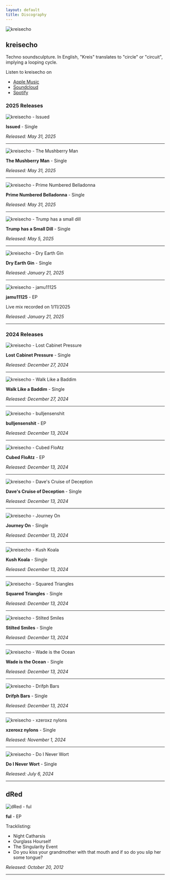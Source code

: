 ```yaml
---
layout: default
title: Discography
---
```


![kreisecho](/img/kreisecho.jpg)

## kreisecho
Techno soundsculpture. In English, "Kreis" translates to "circle" or "circuit", implying a looping cycle.

Listen to kreisecho on
- [Apple Music](https://music.apple.com/us/artist/kreisecho/1755990107)
- [Soundcloud](https://soundcloud.com/kreisecho)
- [Spotify](https://open.spotify.com/artist/521sIlP7LResAGGPQttALp)

### 2025 Releases

![kreisecho - Issued](/img/albums/kreisecho_issued.jpg)

**Issued** - Single

*Released: May 31, 2025*

---


![kreisecho - The Mushberry Man](/img/albums/kreisecho_the-mushberry-man.jpg)

**The Mushberry Man** - Single

*Released: May 31, 2025*

---

![kreisecho - Prime Numbered Belladonna](/img/albums/kreisecho_prime-numbered-belladonna.jpg)

**Prime Numbered Belladonna** - Single

*Released: May 31, 2025*

---

![kreisecho - Trump has a small dill](/img/albums/kreisecho_trump-has-a-small-dill.jpg)

**Trump has a Small Dill** - Single

*Released: May 5, 2025*

---

![kreisecho - Dry Earth Gin](/img/albums/kreisecho_dry-earth-gin.jpg)

**Dry Earth Gin** - Single

*Released: January 21, 2025*

---

![kreisecho - jamu11125](/img/albums/kreisecho_jamu11125.jpg)

**jamu11125** - EP

Live mix recorded on 1/11/2025

*Released: January 21, 2025*

---

### 2024 Releases

![kreisecho - Lost Cabinet Pressure](/img/albums/kreisecho_lost-cabinet-pressure.jpg)

**Lost Cabinet Pressure** - Single

*Released: December 27, 2024*

---

![kreisecho - Walk Like a Baddim](/img/albums/kreisecho_walk-like-a-baddim.jpg)

**Walk Like a Baddim** - Single

*Released: December 27, 2024*

---

![kreisecho - bulljensenshit](/img/albums/kreisecho_bulljensenshit.jpg)

**bulljensenshit** - EP

*Released: December 13, 2024*

---

![kreisecho - Cubed FloAtz](/img/albums/kreisecho_cubed-floatz.jpg)

**Cubed FloAtz** - EP

*Released: December 13, 2024*

---


![kreisecho - Dave's Cruise of Deception](/img/albums/kreisecho_daves-cruise-of-deception.jpg)

**Dave's Cruise of Deception** - Single

*Released: December 13, 2024*

---

![kreisecho - Journey On](/img/albums/kreisecho_journey-on.jpg)

**Journey On** - Single

*Released: December 13, 2024*

---

![kreisecho - Kush Koala](/img/albums/kreisecho_kush-koala.jpg)

**Kush Koala** - Single

*Released: December 13, 2024*

---

![kreisecho - Squared Triangles](/img/albums/kreisecho_squared-triangles.jpg)

**Squared Triangles** - Single

*Released: December 13, 2024*

---

![kreisecho - Stilted Smiles](/img/albums/kreisecho_stilted-smiles.jpg)

**Stilted Smiles** - Single

*Released: December 13, 2024*

---

![kreisecho - Wade is the Ocean](/img/albums/kreisecho_wade-is-the-ocean.jpg)

**Wade is the Ocean** - Single

*Released: December 13, 2024*

---

![kreisecho - Drifph Bars](/img/albums/kreisecho_drifph-bars.jpg)

**Drifph Bars** - Single

*Released: December 13, 2024*

---

![kreisecho - xzeroxz nylons](/img/albums/kreisecho_xzeroxz-nylons.jpg)

**xzeroxz nylons** - Single

*Released: November 1, 2024*

---

![kreisecho - Do I Never Wort](/img/albums/kreisecho_do-i-never-wort.jpg)

**Do I Never Wort** - Single

*Released: July 6, 2024*

---

## dRed

![dRed - ful](/img/albums/dred_ful.jpg)

**ful** - EP

Tracklisting:
- Night Catharsis
- Ourglass Hourself
- The Singularity Event
- Do you kiss your grandmother with that mouth and if so do you slip her some tongue?

*Released: October 20, 2012*

---



